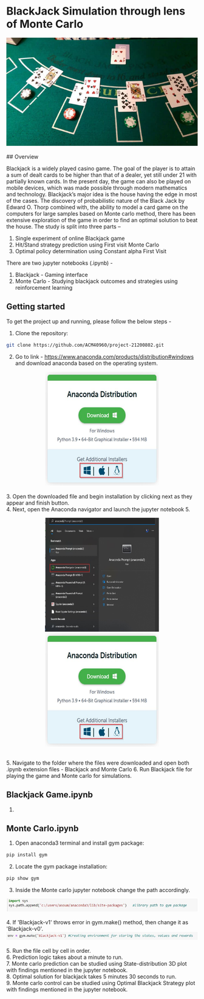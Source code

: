 # BlackJack Simulation through lens of Monte Carlo
<div align="center">
  <img src="images/how-do-you-play-blackjack.jpg">
 </div>
 <br>
## Overview

Blackjack is a widely played casino game. The goal of the player is to attain a sum of dealt cards to be higher than that of a dealer, yet still under 21 with partially known cards. In the present day, the game can also be played on mobile devices, which was made possible through modern mathematics and technology. Blackjack’s major idea is the house having the edge in most of the cases. The discovery of probabilistic nature of the Black Jack by Edward O. Thorp combined with, the ability to model a card game on the computers for large samples based on Monte carlo method, there has been extensive exploration of the game in order to find an optimal solution to beat the house. The study is split into three parts – 

1.	Single experiment of online Blackjack game
2.	Hit/Stand strategy prediction using First visit Monte Carlo
3.	Optimal policy determination using Constant alpha First Visit

There are two jupyter notebooks (.ipynb) - 

1. Blackjack - Gaming interface
2. Monte Carlo - Studying blackjack outcomes and strategies using reinforcement learning

## Getting started 

To get the project up and running, please follow the below steps - 

1. Clone the repository: 
```sh 
git clone https://github.com/ACM40960/project-21200802.git
  ```
2. Go to link - https://www.anaconda.com/products/distribution#windows and download anaconda based on the operating system. 
<div align="center">
  <img src="images/Anaconda.jpg" width="300" height="300">
 </div>
<br> 
3. Open the downloaded file and begin installation by clicking next as they appear and finish button.
<br> 
4. Next, open the Anaconda navigator and launch the jupyter notebook 
5. <div align="center">
  <p float="left">
  <img src="images/navigation.jpg" width="300" height="300">
  <img src="images/Anaconda.jpg" width="300" height="300">
  </p>
  </div>
  <br>
5. Navigate to the folder where the files were downloaded and open both .ipynb extension files - Blackjack and Monte Carlo 
6. Run Blackjack file for playing the game and Monte carlo for simulations. 

## Blackjack Game.ipynb
1. 
 
## Monte Carlo.ipynb

1. Open anaconda3 terminal and install gym package: 
```sh 
pip install gym
  ```
2. Locate the gym package installation: 
```sh 
pip show gym
  ```
3. Inside the Monte carlo jupyter notebook change the path accordingly.
<div align="center">
  <img src="images/path.jpg">
 </div>
<br> 
4. If 'Blackjack-v1' throws error in gym.make() method, then change it as 'Blackjack-v0'.
<div align="center">
  <img src="images/gym.jpg">
 </div>
<br>
5. Run the file cell by cell in order. 
<br>
6. Prediction logic takes about a minute to run. 
<br>
7. Monte carlo prediction can be studied using State-distribution 3D plot with findings mentioned in the jupyter notebook.
<br> 
8. Optimal solution for blackjack takes 5 minutes 30 seconds to run. 
<br>
9. Monte carlo control can be studied using Optimal Blackjack Strategy plot with findings mentioned in the jupyter notebook. 
